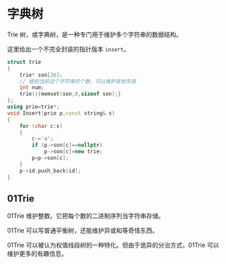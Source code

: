 # 字典树

Trie 树，或字典树，是一种专门用于维护多个字符串的数据结构。

这里给出一个不完全封装的指针版本 `insert`。

```cpp
struct trie
{
    trie* son[26];
    // 根到当前这个字符串的个数，可以维护其他东西
    int num;
    trie(){memset(son,0,sizeof son);}
};
using prie=trie*;
void Insert(prie p,const string& s)
{
    for (char c:s)
    {
        c-='a';
        if (p->son[c]==nullptr)
            p->son[c]=new trie; 
        p=p->son[c]; 
    }
    p->id.push_back(id);
}
```

## 01Trie

01Trie 维护整数。它把每个数的二进制序列当字符串存储。

01Trie 可以写普通平衡树，还能维护异或和等奇怪东西。

01Trie 可以被认为权值线段树的一种特化。但由于诡异的分治方式，01Trie 可以维护更多的有趣信息。